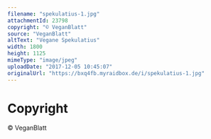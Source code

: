 ```yaml
---
filename: "spekulatius-1.jpg"
attachmentId: 23798
copyright: "© VeganBlatt"
source: "VeganBlatt"
altText: "Vegane Spekulatius"
width: 1800
height: 1125
mimeType: "image/jpeg"
uploadDate: "2017-12-05 10:45:07"
originalUrl: "https://bxq4fb.myraidbox.de/i/spekulatius-1.jpg"
---
```


# Copyright

© VeganBlatt
